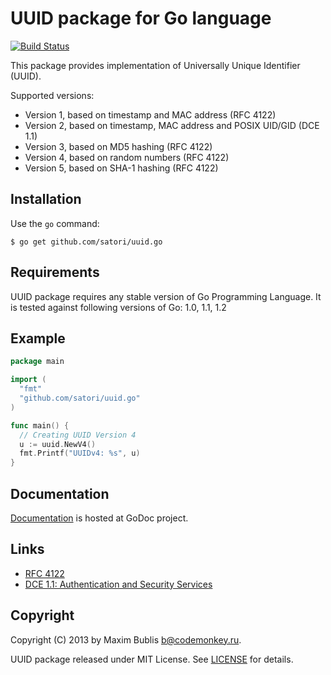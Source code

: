 # UUID package for Go language

[![Build Status](https://travis-ci.org/satori/uuid.go.png?branch=master)](https://travis-ci.org/satori/uuid.go)

This package provides implementation of Universally Unique Identifier (UUID).

Supported versions:
* Version 1, based on timestamp and MAC address (RFC 4122)
* Version 2, based on timestamp, MAC address and POSIX UID/GID (DCE 1.1)
* Version 3, based on MD5 hashing (RFC 4122)
* Version 4, based on random numbers (RFC 4122)
* Version 5, based on SHA-1 hashing (RFC 4122)

## Installation

Use the `go` command:

	$ go get github.com/satori/uuid.go

## Requirements

UUID package requires any stable version of Go Programming Language.
It is tested against following versions of Go: 1.0, 1.1, 1.2

## Example

```go
package main

import (
  "fmt"
  "github.com/satori/uuid.go"
)

func main() {
  // Creating UUID Version 4
  u := uuid.NewV4()
  fmt.Printf("UUIDv4: %s", u)
}
```

## Documentation

[Documentation](http://godoc.org/github.com/satori/uuid.go) is hosted at GoDoc project.

## Links
* [RFC 4122](http://tools.ietf.org/html/rfc4122)
* [DCE 1.1: Authentication and Security Services](http://pubs.opengroup.org/onlinepubs/9696989899/chap5.htm#tagcjh_08_02_01_01)

## Copyright

Copyright (C) 2013 by Maxim Bublis <b@codemonkey.ru>.

UUID package released under MIT License.
See [LICENSE](https://github.com/satori/uuid.go/blob/master/LICENSE) for details.
